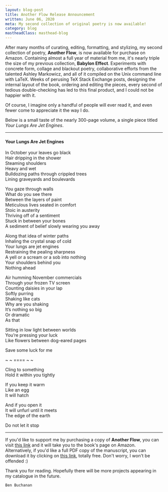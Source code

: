 ```yaml
---
layout: blog-post
title: Another Flow Release Announcement
written: June 06, 2020
meta: My second collection of original poetry is now available!
category: blog
mastheadClass: masthead-blog
---
```


After many months of curating, editing, formatting, and stylizing, my second collection of poetry, __Another Flow__, is now available for purchase on Amazon. Containing almost a full year of material from me, it's nearly triple the size of my previous collection, __Babylon Effect__. Experiments with concrete form, collage and blackout poetry, collaborative efforts from the talented Ashley Markowicz, and all of it compiled on the Unix command line with LaTeX. Weeks of perusing TeX Stack Exchange posts, designing the internal layout of the book, ordering and editing the pieces, every second of tedious double-checking has led to this final product, and I could not be happier with it.

Of course, I imagine only a handful of people will ever read it, and even fewer come to appreciate it the way I do.

Below is a small taste of the nearly 300-page volume, a single piece titled _Your Lungs Are Jet Engines_.

<hr>

<h4>Your Lungs Are Jet Engines</h4>

In October your leaves go black <br>
Hair dripping in the shower <br>
Steaming shoulders <br>
Heavy and wet <br>
Bulldozing paths through crippled trees <br>
Lining graveyards and boulevards

You gaze through walls <br>
What do you see there <br>
Between the layers of paint <br>
Meticulous lives seated in comfort <br>
Stoic in austerity <br>
Thriving off of a sentiment <br>
Stuck in between your bones <br>
A sediment of belief slowly wearing you away

Along that idea of winter paths <br>
Inhaling the crystal snap of cold <br>
Your lungs are jet engines <br>
Restraining the pealing sharpness <br>
A yell or a scream or a sob into nothing <br>
Your shoulders behind you <br>
Nothing ahead

Air humming November commercials <br>
Through your frozen TV screen <br>
Counting daisies in your lap <br>
Softly purring <br>
Shaking like cats <br>
Why are you shaking <br>
It’s nothing so big <br>
Or dramatic <br>
As that

Sitting in low light between worlds <br>
You’re pressing your luck <br>
Like flowers between dog-eared pages

Save some luck for me

~ ~ ==== ~ ~

Cling to something <br>
Hold it within you tightly

If you keep it warm <br>
Like an egg <br>
It will hatch

And if you open it <br>
It will unfurl until it meets <br>
The edge of the earth

Do not let it stop

<hr>

If you'd like to support me by purchasing a copy of __Another Flow__, you can visit [this link](https://amazon.com/Another-Flow-Ben-Buchanan/dp/B089M2HZ9S/) and it will take you to the book's page on Amazon. Alternatively, if you'd like a full PDF copy of the manuscript, you can download it by clicking on [this link](/poetry/Another-Flow.pdf), totally free. Don't worry, I won't be offended :)

Thank you for reading. Hopefully there will be more projects appearing in my catalogue in the future.

	Ben Buchanan
